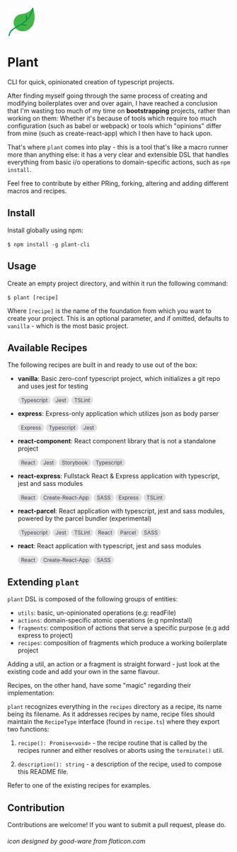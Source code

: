 ![logo](leaf.png)
# Plant
CLI for quick, opinionated creation of typescript projects.

After finding myself going through the same process of creating and modifying boilerplates over and over again, I have
reached a conclusion that I'm wasting too much of my time on **bootstrapping** projects, rather than working on them:
Whether it's because of tools which require too much configuration (such as babel or webpack) or tools which "opinions"
differ from mine (such as create-react-app) which I then have to hack upon.

That's where `plant` comes into play - this is a tool that's like a macro runner more than anything else: it has a very
clear and extensible DSL that handles everything from basic i/o operations to domain-specific actions, such as `npm install`.

Feel free to contribute by either PRing, forking, altering and adding different macros and recipes.

## Install
Install globally using npm:

`$ npm install -g plant-cli`

## Usage
Create an empty project directory, and within it run the following command:

`$ plant [recipe]`

Where `[recipe]` is the name of the foundation from which you want to create your project. This is an
optional parameter, and if omitted, defaults to `vanilla` - which is the most basic project.

## Available Recipes
The following recipes are built in and ready to use out of the box:

- **vanilla**: Basic zero-conf typescript project, which initializes a git repo and uses jest for testing

  <span style="font-size: 12px; background-color: #E0E0E0; padding: 2px 7px; border-radius: 10px; color: #393C52">Typescript</span> <span style="font-size: 12px; background-color: #E0E0E0; padding: 2px 7px; border-radius: 10px; color: #393C52">Jest</span> <span style="font-size: 12px; background-color: #E0E0E0; padding: 2px 7px; border-radius: 10px; color: #393C52">TSLint</span>

- **express**: Express-only application which utilizes json as body parser

  <span style="font-size: 12px; background-color: #E0E0E0; padding: 2px 7px; border-radius: 10px; color: #393C52">Express</span> <span style="font-size: 12px; background-color: #E0E0E0; padding: 2px 7px; border-radius: 10px; color: #393C52">Typescript</span> <span style="font-size: 12px; background-color: #E0E0E0; padding: 2px 7px; border-radius: 10px; color: #393C52">Jest</span>

- **react-component**: React component library that is not a standalone project

  <span style="font-size: 12px; background-color: #E0E0E0; padding: 2px 7px; border-radius: 10px; color: #393C52">React</span> <span style="font-size: 12px; background-color: #E0E0E0; padding: 2px 7px; border-radius: 10px; color: #393C52">Jest</span> <span style="font-size: 12px; background-color: #E0E0E0; padding: 2px 7px; border-radius: 10px; color: #393C52">Storybook</span> <span style="font-size: 12px; background-color: #E0E0E0; padding: 2px 7px; border-radius: 10px; color: #393C52">Typescript</span>

- **react-express**: Fullstack React & Express application with typescript, jest and sass modules

  <span style="font-size: 12px; background-color: #E0E0E0; padding: 2px 7px; border-radius: 10px; color: #393C52">React</span> <span style="font-size: 12px; background-color: #E0E0E0; padding: 2px 7px; border-radius: 10px; color: #393C52">Create-React-App</span> <span style="font-size: 12px; background-color: #E0E0E0; padding: 2px 7px; border-radius: 10px; color: #393C52">SASS</span> <span style="font-size: 12px; background-color: #E0E0E0; padding: 2px 7px; border-radius: 10px; color: #393C52">Express</span> <span style="font-size: 12px; background-color: #E0E0E0; padding: 2px 7px; border-radius: 10px; color: #393C52">TSLint</span>

- **react-parcel**: React application with typescript, jest and sass modules, powered by the parcel bundler (experimental)

  <span style="font-size: 12px; background-color: #E0E0E0; padding: 2px 7px; border-radius: 10px; color: #393C52">Typescript</span> <span style="font-size: 12px; background-color: #E0E0E0; padding: 2px 7px; border-radius: 10px; color: #393C52">Jest</span> <span style="font-size: 12px; background-color: #E0E0E0; padding: 2px 7px; border-radius: 10px; color: #393C52">TSLint</span> <span style="font-size: 12px; background-color: #E0E0E0; padding: 2px 7px; border-radius: 10px; color: #393C52">React</span> <span style="font-size: 12px; background-color: #E0E0E0; padding: 2px 7px; border-radius: 10px; color: #393C52">Parcel</span> <span style="font-size: 12px; background-color: #E0E0E0; padding: 2px 7px; border-radius: 10px; color: #393C52">SASS</span>

- **react**: React application with typescript, jest and sass modules

  <span style="font-size: 12px; background-color: #E0E0E0; padding: 2px 7px; border-radius: 10px; color: #393C52">React</span> <span style="font-size: 12px; background-color: #E0E0E0; padding: 2px 7px; border-radius: 10px; color: #393C52">Create-React-App</span> <span style="font-size: 12px; background-color: #E0E0E0; padding: 2px 7px; border-radius: 10px; color: #393C52">SASS</span>


## Extending `plant`
`plant` DSL is composed of the following groups of entities:

- `utils`: basic, un-opinionated operations (e.g: readFile)
- `actions`: domain-specific atomic operations (e.g npmInstall)
- `fragments`: composition of actions that serve a specific purpose (e.g add express to project)
- `recipes`: composition of fragments which produce a working boilerplate project

Adding a util, an action or a fragment is straight forward - just look at the existing code and add your own in the same flavour.

Recipes, on the other hand, have some "magic" regarding their implementation:

`plant` recognizes everything in the `recipes` directory as a recipe, its name being its filename. As it addresses recipes
by name, recipe files should maintain the `RecipeType` interface (found in `recipe.ts`) where they export two functions:

1. `recipe(): Promise<void>` - the recipe routine that is called by the recipes runner and either resolves or aborts using the `terminate()` util.

2. `description(): string` - a description of the recipe, used to compose this README file.

Refer to one of the existing recipes for examples.

## Contribution
Contributions are welcome! If you want to submit a pull request, please do.

###### icon designed by good-ware from flaticon.com
